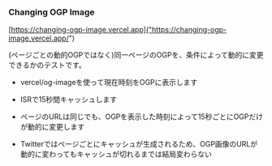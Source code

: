 ### Changing OGP Image

[https://changing-ogp-image.vercel.app]("https://changing-ogp-image.vercel.app/")

(ページごとの動的OGPではなく)同一ページのOGPを、条件によって動的に変更できるかのテストです。

- vercel/og-imageを使って現在時刻をOGPに表示します
- ISRで15秒間キャッシュします
- ページのURLは同じでも、OGPを表示した時刻によって15秒ごとにOGPだけが動的に変更します

- Twitterではページごとにキャッシュが生成されるため、OGP画像のURLが動的に変わってもキャッシュが切れるまでは結局変わらない